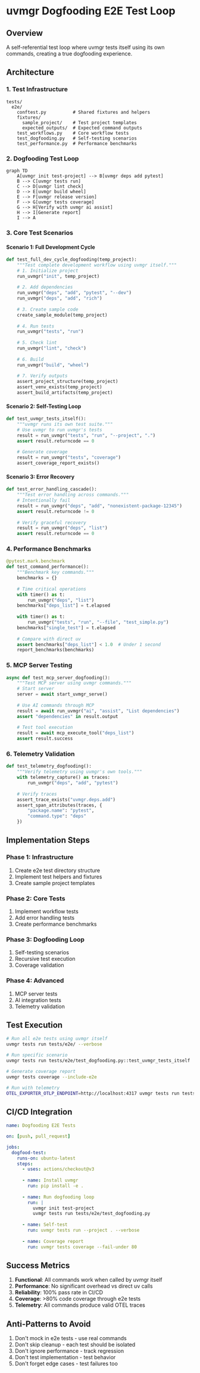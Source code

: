 # uvmgr Dogfooding E2E Test Loop

## Overview

A self-referential test loop where uvmgr tests itself using its own commands, creating a true dogfooding experience.

## Architecture

### 1. Test Infrastructure

```
tests/
  e2e/
    conftest.py          # Shared fixtures and helpers
    fixtures/
      sample_project/    # Test project templates
      expected_outputs/  # Expected command outputs
    test_workflows.py    # Core workflow tests
    test_dogfooding.py   # Self-testing scenarios
    test_performance.py  # Performance benchmarks
```

### 2. Dogfooding Test Loop

```mermaid
graph TD
    A[uvmgr init test-project] --> B[uvmgr deps add pytest]
    B --> C[uvmgr tests run]
    C --> D[uvmgr lint check]
    D --> E[uvmgr build wheel]
    E --> F[uvmgr release version]
    F --> G[uvmgr tests coverage]
    G --> H[Verify with uvmgr ai assist]
    H --> I[Generate report]
    I --> A
```

### 3. Core Test Scenarios

#### Scenario 1: Full Development Cycle
```python
def test_full_dev_cycle_dogfooding(temp_project):
    """Test complete development workflow using uvmgr itself."""
    # 1. Initialize project
    run_uvmgr("init", temp_project)
    
    # 2. Add dependencies
    run_uvmgr("deps", "add", "pytest", "--dev")
    run_uvmgr("deps", "add", "rich")
    
    # 3. Create sample code
    create_sample_module(temp_project)
    
    # 4. Run tests
    run_uvmgr("tests", "run")
    
    # 5. Check lint
    run_uvmgr("lint", "check")
    
    # 6. Build
    run_uvmgr("build", "wheel")
    
    # 7. Verify outputs
    assert_project_structure(temp_project)
    assert_venv_exists(temp_project)
    assert_build_artifacts(temp_project)
```

#### Scenario 2: Self-Testing Loop
```python
def test_uvmgr_tests_itself():
    """uvmgr runs its own test suite."""
    # Use uvmgr to run uvmgr's tests
    result = run_uvmgr("tests", "run", "--project", ".")
    assert result.returncode == 0
    
    # Generate coverage
    result = run_uvmgr("tests", "coverage")
    assert_coverage_report_exists()
```

#### Scenario 3: Error Recovery
```python
def test_error_handling_cascade():
    """Test error handling across commands."""
    # Intentionally fail
    result = run_uvmgr("deps", "add", "nonexistent-package-12345")
    assert result.returncode != 0
    
    # Verify graceful recovery
    result = run_uvmgr("deps", "list")
    assert result.returncode == 0
```

### 4. Performance Benchmarks

```python
@pytest.mark.benchmark
def test_command_performance():
    """Benchmark key commands."""
    benchmarks = {}
    
    # Time critical operations
    with timer() as t:
        run_uvmgr("deps", "list")
    benchmarks["deps_list"] = t.elapsed
    
    with timer() as t:
        run_uvmgr("tests", "run", "--file", "test_simple.py")
    benchmarks["single_test"] = t.elapsed
    
    # Compare with direct uv
    assert benchmarks["deps_list"] < 1.0  # Under 1 second
    report_benchmarks(benchmarks)
```

### 5. MCP Server Testing

```python
async def test_mcp_server_dogfooding():
    """Test MCP server using uvmgr commands."""
    # Start server
    server = await start_uvmgr_serve()
    
    # Use AI commands through MCP
    result = await run_uvmgr("ai", "assist", "List dependencies")
    assert "dependencies" in result.output
    
    # Test tool execution
    result = await mcp_execute_tool("deps_list")
    assert result.success
```

### 6. Telemetry Validation

```python
def test_telemetry_dogfooding():
    """Verify telemetry using uvmgr's own tools."""
    with telemetry_capture() as traces:
        run_uvmgr("deps", "add", "pytest")
        
    # Verify traces
    assert_trace_exists("uvmgr.deps.add")
    assert_span_attributes(traces, {
        "package.name": "pytest",
        "command.type": "deps"
    })
```

## Implementation Steps

### Phase 1: Infrastructure
1. Create e2e test directory structure
2. Implement test helpers and fixtures
3. Create sample project templates

### Phase 2: Core Tests
1. Implement workflow tests
2. Add error handling tests
3. Create performance benchmarks

### Phase 3: Dogfooding Loop
1. Self-testing scenarios
2. Recursive test execution
3. Coverage validation

### Phase 4: Advanced
1. MCP server tests
2. AI integration tests
3. Telemetry validation

## Test Execution

```bash
# Run all e2e tests using uvmgr itself
uvmgr tests run tests/e2e/ --verbose

# Run specific scenario
uvmgr tests run tests/e2e/test_dogfooding.py::test_uvmgr_tests_itself

# Generate coverage report
uvmgr tests coverage --include-e2e

# Run with telemetry
OTEL_EXPORTER_OTLP_ENDPOINT=http://localhost:4317 uvmgr tests run tests/e2e/
```

## CI/CD Integration

```yaml
name: Dogfooding E2E Tests

on: [push, pull_request]

jobs:
  dogfood-test:
    runs-on: ubuntu-latest
    steps:
      - uses: actions/checkout@v3
      
      - name: Install uvmgr
        run: pip install -e .
        
      - name: Run dogfooding loop
        run: |
          uvmgr init test-project
          uvmgr tests run tests/e2e/test_dogfooding.py
          
      - name: Self-test
        run: uvmgr tests run --project . --verbose
        
      - name: Coverage report
        run: uvmgr tests coverage --fail-under 80
```

## Success Metrics

1. **Functional**: All commands work when called by uvmgr itself
2. **Performance**: No significant overhead vs direct uv calls
3. **Reliability**: 100% pass rate in CI/CD
4. **Coverage**: >80% code coverage through e2e tests
5. **Telemetry**: All commands produce valid OTEL traces

## Anti-Patterns to Avoid

1. Don't mock in e2e tests - use real commands
2. Don't skip cleanup - each test should be isolated
3. Don't ignore performance - track regression
4. Don't test implementation - test behavior
5. Don't forget edge cases - test failures too